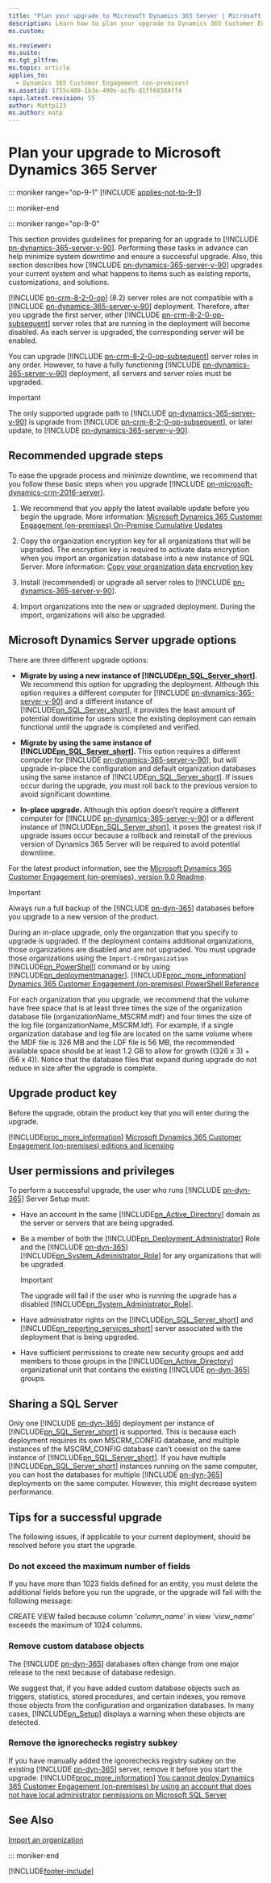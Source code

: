 ```yaml
---
title: "Plan your upgrade to Microsoft Dynamics 365 Server | Microsoft Docs"
description: Learn how to plan your upgrade to Dynamics 365 Customer Engagement (on-premises)
ms.custom: 

ms.reviewer: 
ms.suite: 
ms.tgt_pltfrm: 
ms.topic: article
applies_to: 
  - Dynamics 365 Customer Engagement (on-premises)
ms.assetid: 1755c489-1b3e-490e-acfb-d1ff68384ff4
caps.latest.revision: 55
author: Mattp123
ms.author: matp
---
```

# Plan your upgrade to Microsoft Dynamics 365 Server

::: moniker range="op-9-1"
[!INCLUDE [applies-not-to-9-1](../includes/applies-not-to-9-1.md)]

::: moniker-end

::: moniker range="op-9-0"

This section provides guidelines for preparing for an upgrade to [!INCLUDE [pn-dynamics-365-server-v-90](../includes/pn-dynamics-365-server-v-90.md)]. Performing these tasks in advance can help minimize system downtime and ensure a successful upgrade. Also, this section describes how [!INCLUDE [pn-dynamics-365-server-v-90](../includes/pn-dynamics-365-server-v-90.md)] upgrades your current system and what happens to items such as existing reports, customizations, and solutions.  
  
 [!INCLUDE [pn-crm-8-2-0-op](../includes/pn-crm-8-2-0-op.md)] (8.2) server roles are not compatible with a [!INCLUDE [pn-dynamics-365-server-v-90](../includes/pn-dynamics-365-server-v-90.md)] deployment. Therefore, after you upgrade the first server, other [!INCLUDE [pn-crm-8-2-0-op-subsequent](../includes/pn-crm-8-2-0-op-subsequent.md)] server roles that are running in the deployment will become disabled. As each server is upgraded, the corresponding server will be enabled.  
  
 You can upgrade [!INCLUDE [pn-crm-8-2-0-op-subsequent](../includes/pn-crm-8-2-0-op-subsequent.md)] server roles in any order. However, to have a fully functioning [!INCLUDE [pn-dynamics-365-server-v-90](../includes/pn-dynamics-365-server-v-90.md)]  deployment, all servers and server roles must be upgraded.  
  
> [!IMPORTANT]
>  The only supported upgrade path to [!INCLUDE [pn-dynamics-365-server-v-90](../includes/pn-dynamics-365-server-v-90.md)] is upgrade from [!INCLUDE [pn-crm-8-2-0-op-subsequent](../includes/pn-crm-8-2-0-op-subsequent.md)], or later update, to [!INCLUDE [pn-dynamics-365-server-v-90](../includes/pn-dynamics-365-server-v-90.md)].   
  
## Recommended upgrade steps  
 To ease the upgrade process and minimize downtime, we recommend that you follow these basic steps when you upgrade [!INCLUDE [pn-microsoft-dynamics-crm-2016-server](../includes/pn-microsoft-dynamics-crm-2016-server.md)].  
  
1.  We recommend that you apply the latest available update before you begin the upgrade. More information: [Microsoft Dynamics 365 Customer Engagement (on-premises) On-Premise Cumulative Updates](https://support.microsoft.com/help/3142345/microsoft-dynamics-365-onpremise-cumulative-updates)  
  
2. Copy the organization encryption key for all organizations that will be upgraded. The encryption key is required to activate data encryption when you import an organization database into a new instance of SQL Server. More information: [Copy your organization data encryption key](../admin/data-encryption.md#copy-your-organization-data-encryption-key)

3. Install (recommended) or upgrade all server roles to [!INCLUDE [pn-dynamics-365-server-v-90](../includes/pn-dynamics-365-server-v-90.md)]. 

4. Import organizations into the new or upgraded deployment. During the import, organizations will also be upgraded.
  
<a name="BKMK_Upgradeoptions"></a>   
## Microsoft Dynamics Server upgrade options  
 There are three different upgrade options:  
  
-   **Migrate by using a new instance of [!INCLUDE[pn_SQL_Server_short](../includes/pn-sql-server-short.md)]**. We recommend this option for upgrading the deployment. Although this option requires a different computer for [!INCLUDE [pn-dynamics-365-server-v-90](../includes/pn-dynamics-365-server-v-90.md)] and a different instance of [!INCLUDE[pn_SQL_Server_short](../includes/pn-sql-server-short.md)], it provides the least amount of potential downtime for users since the existing deployment can remain functional until the upgrade is completed and verified.  
  
-   **Migrate by using the same instance of [!INCLUDE[pn_SQL_Server_short](../includes/pn-sql-server-short.md)].** This option requires a different computer for [!INCLUDE [pn-dynamics-365-server-v-90](../includes/pn-dynamics-365-server-v-90.md)], but will upgrade in-place the configuration and default organization databases using the same instance of [!INCLUDE[pn_SQL_Server_short](../includes/pn-sql-server-short.md)]. If issues occur during the upgrade, you must roll back to the previous  version to avoid significant downtime.  
  
-   **In-place upgrade.** Although this option doesn’t require a different computer for [!INCLUDE [pn-dynamics-365-server-v-90](../includes/pn-dynamics-365-server-v-90.md)] or a different instance of [!INCLUDE[pn_SQL_Server_short](../includes/pn-sql-server-short.md)], it poses the greatest risk if upgrade issues occur because a rollback and reinstall of the previous version of Dynamics 365 Server will be required to avoid potential downtime.  
  
 For the latest product information, see the [Microsoft Dynamics 365 Customer Engagement (on-premises), version 9.0 Readme](/dynamics365-release-plan/2019wave2/).  
  
> [!IMPORTANT]
>  Always run a full backup of the [!INCLUDE [pn-dyn-365](../includes/pn-dyn-365.md)] databases before you upgrade to a new version of the product. <!-- For information about database backups, see [Back up the Microsoft Dynamics 365 Customer Engagement (on-premises) System](back-up-the-microsoft-dynamics-365-system.md).  -->
>   
>  During an in-place upgrade, only the organization that you specify to upgrade is upgraded. If the deployment contains additional organizations, those organizations are disabled and are not upgraded. You must upgrade those organizations using the `Import-CrmOrganization` [!INCLUDE[pn_PowerShell](../includes/pn-powershell.md)] command or by using [!INCLUDE[pn_deploymentmanager](../includes/pn-deploymentmanager.md)]. [!INCLUDE[proc_more_information](../includes/proc-more-information.md)] [Dynamics 365 Customer Engagement (on-premises) PowerShell Reference](/powershell/dynamics365/customer-engagement/overview) <!-- and [Import an organization](import-an-organization.md)  -->
>   
>  For each organization that you upgrade, we recommend that the volume have free space that is at least three times the size of the organization database file (organizationName_MSCRM.mdf) and four times the size of the log file (organizationName_MSCRM.ldf). For example, if a single organization database and log file are located on the same volume where the MDF file is 326 MB and the LDF file is 56 MB, the recommended available space should be at least 1.2 GB to allow for growth ((326 x 3) + (56 x 4)). Notice that the database files that expand during upgrade do not reduce in size after the upgrade is complete.  
  
  
<a name="BKMK_UpgradeKey"></a>   
## Upgrade product key  
 Before the upgrade, obtain the product key that you will enter during the upgrade.   
  
 [!INCLUDE[proc_more_information](../includes/proc-more-information.md)] [Microsoft Dynamics 365 Customer Engagement (on-premises) editions and licensing](microsoft-dynamics-365-editions-and-licensing.md)  
  
<a name="BKMK_UserPermissions"></a>   
## User permissions and privileges  
 To perform a successful upgrade, the user who runs [!INCLUDE [pn-dyn-365](../includes/pn-dyn-365.md)] Server Setup must:  
  
-   Have an account in the same [!INCLUDE[pn_Active_Directory](../includes/pn-active-directory.md)] domain as the server or servers that are being upgraded.  
  
-   Be a member of both the [!INCLUDE[pn_Deployment_Administrator](../includes/pn-deployment-administrator.md)] Role and the [!INCLUDE [pn-dyn-365](../includes/pn-dyn-365.md)] [!INCLUDE[pn_System_Administrator_Role](../includes/pn-system-administrator-role.md)] for any organizations that will be upgraded.  
  
    > [!IMPORTANT]
    >  The upgrade will fail if the user who is running the upgrade has a disabled [!INCLUDE[pn_System_Administrator_Role](../includes/pn-system-administrator-role.md)].  
  
-   Have administrator rights on the [!INCLUDE[pn_SQL_Server_short](../includes/pn-sql-server-short.md)] and [!INCLUDE[pn_reporting_services_short](../includes/pn-reporting-services-short.md)] server associated with the deployment that is being upgraded.  
  
-   Have sufficient permissions to create new security groups and add members to those groups in the [!INCLUDE[pn_Active_Directory](../includes/pn-active-directory.md)] organizational unit that contains the existing [!INCLUDE [pn-dyn-365](../includes/pn-dyn-365.md)] groups.  
  
<a name="BKMK_SharingSQL"></a>   
## Sharing a SQL Server  
 Only one [!INCLUDE [pn-dyn-365](../includes/pn-dyn-365.md)] deployment per instance of [!INCLUDE[pn_SQL_Server_short](../includes/pn-sql-server-short.md)] is supported. This is because each  deployment requires its own MSCRM_CONFIG database, and multiple instances of the MSCRM_CONFIG database can’t coexist on the same instance of [!INCLUDE[pn_SQL_Server_short](../includes/pn-sql-server-short.md)]. If you have multiple [!INCLUDE[pn_SQL_Server_short](../includes/pn-sql-server-short.md)] instances running on the same computer, you can host the databases for multiple [!INCLUDE [pn-dyn-365](../includes/pn-dyn-365.md)] deployments on the same computer. However, this might decrease system performance.  
  
<a name="BKMK_TipsUpgrade"></a>   
## Tips for a successful upgrade  
 The following issues, if applicable to your current deployment, should be resolved before you start the upgrade.  
  
### Do not exceed the maximum number of fields  
 If you have more than 1023 fields defined for an entity, you must delete the additional fields before you run the upgrade, or the upgrade will fail with the following message:  
  
 CREATE VIEW failed because column *'column_name'* in view *'view_name'* exceeds the maximum of 1024 columns.  
  
### Remove custom database objects  
 The [!INCLUDE [pn-dyn-365](../includes/pn-dyn-365.md)] databases often change from one major release to the next because of database redesign.  
  
 We suggest that, if you have added custom database objects such as triggers, statistics, stored procedures, and certain indexes, you remove those objects from the configuration and organization databases. In many cases, [!INCLUDE[pn_Setup](../includes/pn-setup.md)] displays a warning when these objects are detected.  
  
### Remove the ignorechecks registry subkey  
 If you have manually added the ignorechecks registry subkey on the existing [!INCLUDE [pn-dyn-365](../includes/pn-dyn-365.md)] server, remove it before you start the upgrade. [!INCLUDE[proc_more_information](../includes/proc-more-information.md)] [You cannot deploy Dynamics 365 Customer Engagement (on-premises) by using an account that does not have local administrator permissions on Microsoft SQL Server](https://support.microsoft.com/kb/974584)  
  
<!--  
## Next steps  
 Read more about upgrade in the following topics:  
  
-   [Before you upgrade: issues and considerations](before-you-upgrade-issues-and-considerations.md)  
-   [Upgrade the Microsoft Dynamics 365 Server](upgrade-the-microsoft-dynamics-deployment.md)  
-   [Upgrade Microsoft Dynamics CRM for Outlook](../outlook-addin/admin-guide/upgrade.md)  -->
  
## See Also  
[Import an organization](import-an-organization.md)

::: moniker-end

[!INCLUDE[footer-include](../../../includes/footer-banner.md)]
